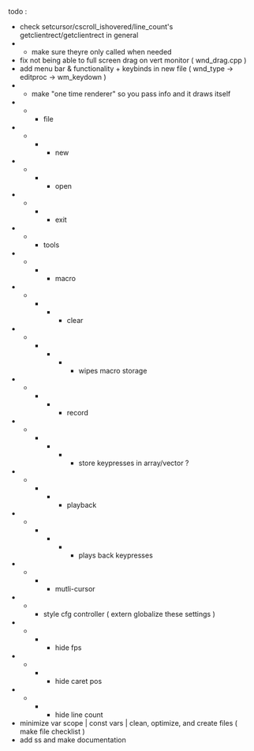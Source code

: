 todo :
- check setcursor/cscroll_ishovered/line_count's getclientrect/getclientrect in general
- - make sure theyre only called when needed
- fix not being able to full screen drag on vert monitor ( wnd_drag.cpp )
- add menu bar & functionality + keybinds in new file ( wnd_type -> editproc -> wm_keydown )
- - make "one time renderer" so you pass info and it draws itself
- - - file
- - - - new
- - - - open
- - - - exit
- - - tools
- - - - macro
- - - - - clear
- - - - - - wipes macro storage
- - - - - record
- - - - - - store keypresses in array/vector ?
- - - - - playback
- - - - - - plays back keypresses
- - - - mutli-cursor
- - - style cfg controller ( extern globalize these settings )
- - - - hide fps
- - - - hide caret pos
- - - - hide line count
- minimize var scope | const vars | clean, optimize, and create files ( make file checklist )
- add ss and make documentation
